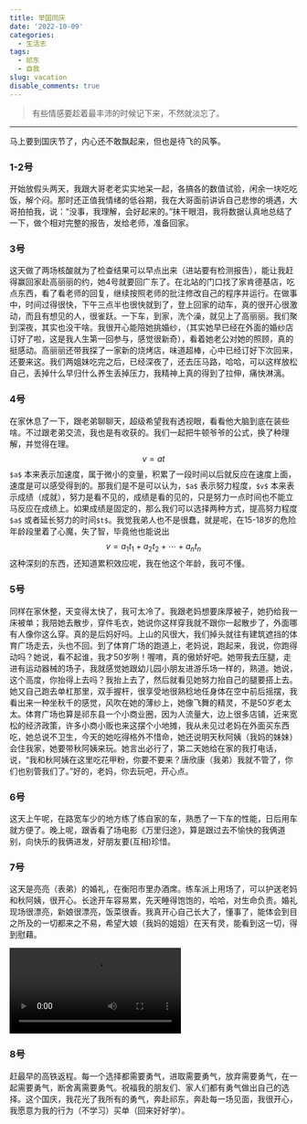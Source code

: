 ```yaml
---
title: 举国同庆
date: '2022-10-09'
categories:
  - 生活志
tags:
  - 祁东
  - 自我
slug: vacation
disable_comments: true
---
```

> 有些情感要趁着最丰沛的时候记下来，不然就淡忘了。
---

马上要到国庆节了，内心还不敢飘起来，但也是待飞的风筝。

### 1-2号
开始放假头两天，我跟大哥老老实实地呆一起，各搞各的数值试验，闲余一块吃吃饭，解个闷。那时还正值我情绪的低谷期，我在大哥面前讲诉自己悲惨的境遇，大哥拍拍我，说：“没事，我理解，会好起来的。”抹干眼泪，我将数据认真地总结了一下，做个相对完整的报告，发给老师，准备回家。

### 3号
这天做了两场核酸就为了检查结果可以早点出来（进站要有检测报告），能让我赶得赢回家赴高丽丽的约，她4号就要回广东了。在北站的门口找了家肯德基店，吃点东西，看了看老师的回复，继续按照老师的批注修改自己的程序并运行。在做事中，时间过得很快，下午三点半也很快就到了，登上回家的动车，真的很开心很激动，而且有想见的人，很雀跃。一下车，到家，洗个澡，就见上了高丽丽。我们聚到深夜，其实也没干啥。我很开心能陪她挑婚纱，（其实她早已经在外面的婚纱店订好了啦，这是我人生第一回参与，感觉很新奇），看着她老公对她的照顾，真的挺感动。高丽丽还带我探了一家新的烧烤店，味道超棒，心中已经订好下次回来，还要来这。我们两姐妹吃完之后，已经深夜了，还去压马路，哈哈，可以这样放松自己，丢掉什么早归什么养生丢掉压力，我精神上真的得到了拉伸，痛快淋漓。

### 4号
在家休息了一下，跟老弟聊聊天，超级希望我有透视眼，看看他大脑到底在装些啥。不过跟老弟交流，我也是有收获的。我们一起把牛顿爷爷的公式，换了种理解，并觉得在理。
$$v = at $$
`$a$` 本来表示加速度，属于微小的变量，积累了一段时间以后就反应在速度上面，速度是可以感受得到的。那我们是不是可以认为，`$a$` 表示努力程度，`$v$` 本来表示成绩（成就），努力是看不见的，成绩是看的见的，只是努力一点时间也不能立马反应在成绩上。如果成绩是固定的，那么我们可以选择两种方式，提高努力程度`$a$` 或者延长努力的时间`$t$`。我觉我弟人也不是很蠢，就是呢，在15-18岁的危险年龄段里着了心魔，失了智，毕竟他也能说出
$$v = a_1 t_1 + a_2 t_2 + \cdots + a_n t_n$$
这种深刻的东西，还知道累积效应呢，我在他这个年龄，我可不懂。

### 5号
同样在家休整，天变得太快了，我可太冷了。我跟老妈想要床厚被子，她扔给我一床被单；我陪她去散步，穿件毛衣，她说你这样穿我就不跟你一起散步了，外面哪有人像你这么穿。真的是后妈好吗。上山的风很大，我们掉头就往有建筑遮挡的体育广场走去，头也不回。到了体育广场的跑道上，老妈说，跑起来，我说，你跑得动吗？她说，看不起谁，我才50岁咧！喔唷，真的傲娇好吧。她带我去压腿，走进有运动器械的场子，我就感觉她跟幼儿园小朋友进游乐场一样的，熟道。她说，这个高度，你抬得上去吗？我抬上去了，然后就看见她努力抬自己的腿要搭上去。她又自己跑去单杠那里，双手握杆，很享受地很熟稔地任身体在空中前后摇摆，我看出来一种坐秋千的感觉，风吹在她的薄纱上，她像飞舞的精灵，不是50岁老太太。体育广场也算是祁东县一个小商业圈，因为人流量大，边上很多店铺，近来宽松的经济政策，许多小商小贩也来这摆个小地摊，我从未见过老妈在外面买东西吃，她总说不卫生，今天的她吃得格外不惜命，她还说明天秋阿姨（我妈的妹妹）会住我家，她要带秋阿姨来玩。她言出必行了，第二天她给在家的我打电话，说，“我和秋阿姨在这里吃花甲粉，你要不要来？唐欣康（我弟）我就不管了，你们也别管我们了。”好的，老妈，你去玩吧，开心点。

### 6号
这天上午呢，在路宽车少的地方练了练自家的车，熟悉了一下车的性能，日后用车就方便了。晚上呢，跟香看了场电影《万里归途》，算是跟过去不愉快的我俩道别，向快乐的我俩进发，好朋友要(互相)珍惜。

### 7号
这天是亮亮（表弟）的婚礼，在衡阳市里办酒席。练车派上用场了，可以护送老妈和秋阿姨，很开心。长途开车容易累，先天睡得饱饱的，哈哈，对生命负责。婚礼现场很漂亮，新娘很漂亮，饭菜很香。我真开心自己长大了，懂事了，能体会到目之所及的一切都来之不易，希望大娘（我妈的姐姐）在天有灵，能看到这一切，得到慰藉。

<video preload="auto" controls="" autoplay="autoplay" name="media"><source src="/videos/亮亮大婚.mp4" type="video/mp4"></video>

### 8号
赶最早的高铁返程。每一个选择都需要勇气，进取需要勇气，放弃需要勇气，在一起需要勇气，断舍离需要勇气。祝福我的朋友们、家人们都有勇气做出自己的选择。这个国庆，我花光了我所有的勇气，奔赴祁东，奔赴每一场见面，我很开心，我愿意为我的行为（不学习）买单（回来好好学）。